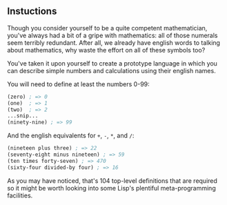 ## Instuctions

Though you consider yourself to be a quite competent mathematician, you've
always had a bit of a gripe with mathematics: all of those numerals seem
terribly redundant. After all, we already have english words to talking about
mathematics, why waste the effort on all of these symbols too?

You've taken it upon yourself to create a prototype language in which you can
describe simple numbers and calculations using their english names.

You will need to define at least the numbers 0-99:

```lisp
(zero) ; => 0
(one)  ; => 1
(two)  ; => 2
...snip...
(ninety-nine) ; => 99
```

And the english equivalents for `+`, `-`, `*`, and `/`:

```lisp
(nineteen plus three) ; => 22
(seventy-eight minus nineteen) ; => 59
(ten times forty-seven) ; => 470
(sixty-four divided-by four) ; => 16
```

As you may have noticed, that's 104 top-level definitions that are required so
it might be worth looking into some Lisp's plentiful meta-programming
facilities.
